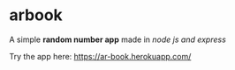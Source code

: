 # arbook
A simple **random number app** made in *node js and express*

Try the app here:
https://ar-book.herokuapp.com/
